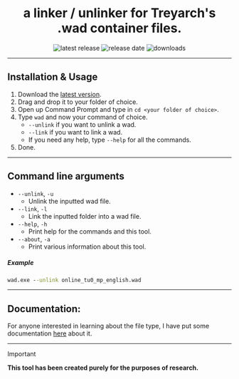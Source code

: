 <div align="center">

# a linker / unlinker for Treyarch's .wad container files.

![latest release](https://img.shields.io/github/v/tag/hindercanrun/wad?filter=!v*-pre&style=flat-square&label=Latest%20release&labelColor=F3F8FF&color=F88379)
![release date](https://img.shields.io/github/release-date-pre/hindercanrun/wad?style=flat-square&label=Release%20date&labelColor=F3F8FF&color=F88379)
![downloads](https://img.shields.io/github/downloads/hindercanrun/wad/total?style=flat-square&label=Total%20downloads&labelColor=F3F8FF&color=F88379)
</div>

---

## Installation & Usage
1. Download the [latest version](https://github.com/hindercanrun/wad/releases/latest/download/wad.exe).
2. Drag and drop it to your folder of choice.
3. Open up Command Prompt and type in `cd <your folder of choice>`.
4. Type `wad` and now your command of choice.
   - `--unlink` if you want to unlink a wad.
   - `--link` if you want to link a wad.
   - If you need any help, type `--help` for all the commands.
5. Done.

---

## Command line arguments

- ```--unlink```, ```-u```
  - Unlink the inputted wad file.
- ```--link```, ```-l```
  - Link the inputted folder into a wad file.
- ```--help```, ```-h```
  - Print help for the commands and this tool.
- ```--about```, ```-a```
  - Print various information about this tool.

##### Example
```cmd
wad.exe --unlink online_tu0_mp_english.wad
```

---

## Documentation:

For anyone interested in learning about the file type, I have put some documentation [here](https://github.com/hindercanrun/wad/blob/main/Docs/WadFile.md) about it.

---

> [!IMPORTANT]
> **This tool has been created purely for the purposes of research.**
